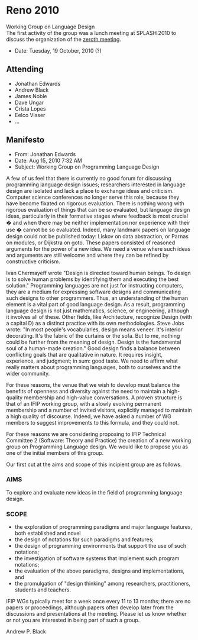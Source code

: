 <div class="twikiTopic">
<h1 class="twikiTopicTitle">Reno 2010</h1>
<div class="twikiWebTitle">Working Group on Language Design</div>
The first activity of the group was a lunch meeting at SPLASH 2010 to discuss the organization of the <a href="meetings/MountainView2011.md">zeroth meeting</a>.
<p />
<ul>
<li> Date: Tuesday, 19 October, 2010 (?)
</li>
</ul>
<p />
<h2><a name="Attending"> </a> Attending </h2>
<p />
<ul>
<li> Jonathan Edwards
</li>
<li> Andrew Black
</li>
<li> James Noble
</li>
<li> Dave Ungar
</li>
<li> Crista Lopes
</li>
<li> Eelco Visser
</li>
<li> ...
</li>
</ul>
<p />
<h2><a name="Manifesto"> </a> Manifesto </h2>
<p />
<ul>
<li> From: Jonathan Edwards
</li>
<li> Date: Aug 15, 2010 7:32 AM
</li>
<li> Subject: Working Group on Programming Language Design
</li>
</ul>
<p />
A few of us feel that there is currently no good forum for discussing programming language design issues; researchers interested in language design are isolated and lack a place to exchange ideas and criticism. Computer science conferences no longer serve this role, because they have become fixated on rigorous evaluation.  There is nothing wrong with rigorous evaluation of things that can be so evaluated, but language design ideas, particularly in their formative stages where feedback is most crucial � and when there may be neither implementation nor experience with their use � cannot be so evaluated.  Indeed, many landmark papers on language design could not be published today: Liskov on data abstraction, or Parnas on modules, or Dijkstra on goto. These papers consisted of reasoned arguments for the power of a new idea. We need a venue where such ideas and arguments are still welcome and where they can be refined by constructive criticism.
<p />
Ivan Chermayeff wrote "Design is directed toward human beings. To design is to solve human problems by identifying them and executing the best solution."  Programming languages are not just for instructing computers, they are a medium for expressing software designs and communicating such designs to other programmers. Thus, an understanding of the human element is a vital part of good language design. As a result, programming language design is not just mathematics, science, or engineering, although it involves all of these.   Other fields, like Architecture, recognize Design (with a capital D) as a distinct practice with its own methodologies.  Steve Jobs wrote: "In most people's vocabularies, design means veneer. It's interior decorating. It's the fabric of the curtains or the sofa. But to me, nothing could be further from the meaning of design. Design is the fundamental soul of a human-made creation." Good design finds a balance between conflicting goals that are qualitative in nature. It requires insight, experience, and judgment; in sum: good taste.  We need to affirm what really matters about programming languages, both to ourselves and the wider community.
<p />
For these reasons, the venue that we wish to develop must balance the benefits of openness and diversity against the need to maintain a high-quality membership and high-value conversations.  A proven structure is that of an IFIP working group, with a slowly evolving permanent membership and a number of invited visitors, explicitly managed to maintain a high quality of discourse.   Indeed, we have asked a number of WG members to suggest improvements to this formula, and they could not.
<p />
For these reasons we are considering proposing to IFIP Technical Committee 2 (Software: Theory and Practice) the creation of a new working group on Programming Language design.  We would like to propose you as one of the initial members of this group.
<p />
Our first cut at the aims and scope of this incipient group are as follows.
<p />
<h3>AIMS</h3>
<p />
To explore and evaluate new ideas in the field of programming language design.  
<p />
<h3>SCOPE</h3>
<p />
<ul>
<li> the exploration of programming paradigms and major language features, both established and novel
</li>
<li> the design of notations for such paradigms and features;
</li>
<li> the design of programming environments that support the use of such notations;
</li>
<li> the investigation of software systems that implement such program notations;
</li>
<li> the evaluation of the above paradigms, designs and implementations, and
</li>
<li> the promulgation of "design thinking" among researchers, practitioners, students and teachers.
</li>
</ul>
<p />
IFIP WGs typically meet for a week once every 11 to 13 months; there are no papers or proceedings, although papers often develop later from the discussions and presentations at the meeting.  Please let us know whether or not you are interested in being part of such a group. 
<p />
<p />
Andrew P. Black <black@cs.pdx.edu>
